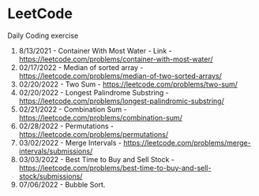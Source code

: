 # LeetCode
Daily Coding exercise

1.  8/13/2021 - Container With Most Water - Link - https://leetcode.com/problems/container-with-most-water/
2.  02/17/2022 - Median of sorted array - https://leetcode.com/problems/median-of-two-sorted-arrays/
3.  02/20/2022 - Two Sum - https://leetcode.com/problems/two-sum/
4.  02/20/2022 - Longest Palindrome Substring - https://leetcode.com/problems/longest-palindromic-substring/
5.  02/21/2022 - Combination Sum - https://leetcode.com/problems/combination-sum/
6.  02/28/2022 - Permutations - https://leetcode.com/problems/permutations/
7. 03/02/2022 - Merge Intervals - https://leetcode.com/problems/merge-intervals/submissions/
8. 03/03/2022 - Best Time to Buy and Sell Stock - https://leetcode.com/problems/best-time-to-buy-and-sell-stock/submissions/
9. 07/06/2022 - Bubble Sort. 
